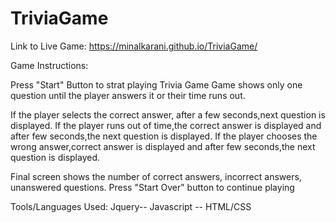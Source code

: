 # TriviaGame
Link to Live Game: https://minalkarani.github.io/TriviaGame/


Game Instructions:

Press "Start" Button to strat playing Trivia Game
Game shows only one question until the player answers it or their time runs out.

If the player selects the correct answer, after a few seconds,next question is displayed.
If the player runs out of time,the correct answer is displayed and after few seconds,the next question is displayed.
If the player chooses the wrong answer,correct answer is displayed and after few seconds,the next question is displayed.

Final screen shows the number of correct answers, incorrect answers, unanswered questions.
Press "Start Over" button to continue playing

Tools/Languages Used: Jquery-- Javascript -- HTML/CSS

